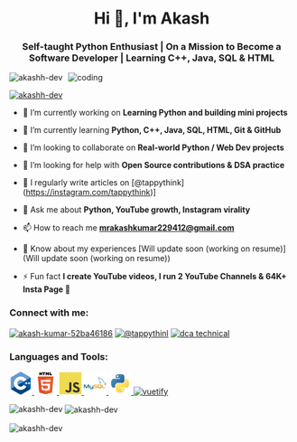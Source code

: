 <h1 align="center">Hi 👋, I'm Akash</h1>
<h3 align="center">Self-taught Python Enthusiast | On a Mission to Become a Software Developer | Learning C++, Java, SQL & HTML</h3>

<img align="right" alt="coding" width="400" src="https://user-images.githubusercontent.com/55389276/140866485-8fb1c876-9a8f-4d6a-98dc-08c4981eaf70.gif">

<p align="left"> <img src="https://komarev.com/ghpvc/?username=akashh-dev&label=Profile%20views&color=0e75b6&style=flat" alt="akashh-dev" /> </p>

<p align="left"> <a href="https://github.com/ryo-ma/github-profile-trophy"><img src="https://github-profile-trophy.vercel.app/?username=akashh-dev" alt="akashh-dev" /></a> </p>

- 🔭 I’m currently working on **Learning Python and building mini projects**

- 🌱 I’m currently learning **Python, C++, Java, SQL, HTML, Git & GitHub**

- 👯 I’m looking to collaborate on **Real-world Python / Web Dev projects**

- 🤝 I’m looking for help with **Open Source contributions & DSA practice**

- 📝 I regularly write articles on [@tappythink] (https://instagram.com/tappythink)]

- 💬 Ask me about **Python, YouTube growth, Instagram virality**

- 📫 How to reach me **mrakashkumar229412@gmail.com**

- 📄 Know about my experiences [Will update soon (working on resume)](Will update soon (working on resume))

- ⚡ Fun fact **I create YouTube videos, I run 2 YouTube Channels & 64K+ Insta Page 🚀**

<h3 align="left">Connect with me:</h3>
<p align="left">
<a href="https://linkedin.com/in/akash-kumar-52ba46186" target="blank"><img align="center" src="https://raw.githubusercontent.com/rahuldkjain/github-profile-readme-generator/master/src/images/icons/Social/linked-in-alt.svg" alt="akash-kumar-52ba46186" height="30" width="40" /></a>
<a href="https://instagram.com/@tappythinl" target="blank"><img align="center" src="https://raw.githubusercontent.com/rahuldkjain/github-profile-readme-generator/master/src/images/icons/Social/instagram.svg" alt="@tappythinl" height="30" width="40" /></a>
<a href="https://www.youtube.com/c/dca technical" target="blank"><img align="center" src="https://raw.githubusercontent.com/rahuldkjain/github-profile-readme-generator/master/src/images/icons/Social/youtube.svg" alt="dca technical" height="30" width="40" /></a>
</p>

<h3 align="left">Languages and Tools:</h3>
<p align="left"> <a href="https://www.w3schools.com/cpp/" target="_blank" rel="noreferrer"> <img src="https://raw.githubusercontent.com/devicons/devicon/master/icons/cplusplus/cplusplus-original.svg" alt="cplusplus" width="40" height="40"/> </a> <a href="https://www.w3.org/html/" target="_blank" rel="noreferrer"> <img src="https://raw.githubusercontent.com/devicons/devicon/master/icons/html5/html5-original-wordmark.svg" alt="html5" width="40" height="40"/> </a> <a href="https://developer.mozilla.org/en-US/docs/Web/JavaScript" target="_blank" rel="noreferrer"> <img src="https://raw.githubusercontent.com/devicons/devicon/master/icons/javascript/javascript-original.svg" alt="javascript" width="40" height="40"/> </a> <a href="https://www.mysql.com/" target="_blank" rel="noreferrer"> <img src="https://raw.githubusercontent.com/devicons/devicon/master/icons/mysql/mysql-original-wordmark.svg" alt="mysql" width="40" height="40"/> </a> <a href="https://www.python.org" target="_blank" rel="noreferrer"> <img src="https://raw.githubusercontent.com/devicons/devicon/master/icons/python/python-original.svg" alt="python" width="40" height="40"/> </a> <a href="https://vuetifyjs.com/en/" target="_blank" rel="noreferrer"> <img src="https://bestofjs.org/logos/vuetify.svg" alt="vuetify" width="40" height="40"/> </a> </p>

<p><img align="left" src="https://github-readme-stats.vercel.app/api/top-langs?username=akashh-dev&show_icons=true&locale=en&layout=compact" alt="akashh-dev" /></p>

<p>&nbsp;<img align="center" src="https://github-readme-stats.vercel.app/api?username=akashh-dev&show_icons=true&locale=en" alt="akashh-dev" /></p>

<p><img align="center" src="https://github-readme-streak-stats.herokuapp.com/?user=akashh-dev&" alt="akashh-dev" /></p>
